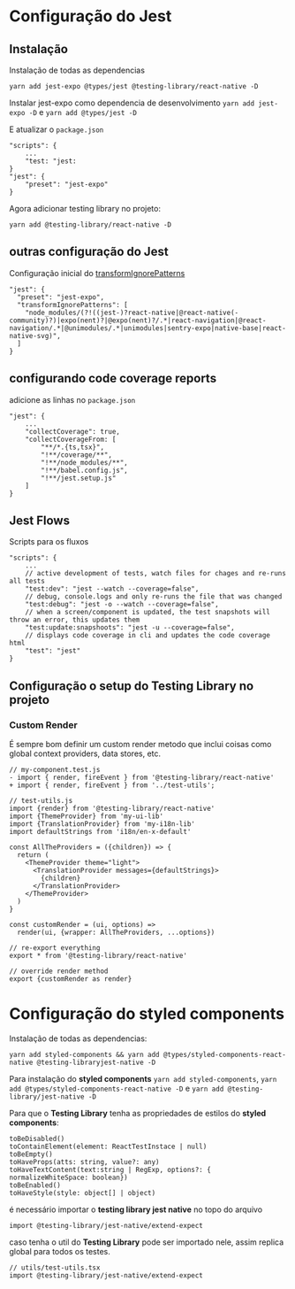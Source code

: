 # Configuração do Jest

## Instalação

Instalação de todas as dependencias

```
yarn add jest-expo @types/jest @testing-library/react-native -D
```

Instalar jest-expo como dependencia de desenvolvimento `yarn add jest-expo -D` e `yarn add @types/jest -D`

E atualizar o `package.json`

```
"scripts": {
    ...
    "test: "jest:
}
"jest": {
    "preset": "jest-expo"
}
```

Agora adicionar testing library no projeto:

`yarn add @testing-library/react-native -D`

## outras configuração do Jest

Configuração inicial do [transformIgnorePatterns](https://jestjs.io/docs/configuration#transformignorepatterns-arraystring)

```
"jest": {
  "preset": "jest-expo",
  "transformIgnorePatterns": [
    "node_modules/(?!((jest-)?react-native|@react-native(-community)?)|expo(nent)?|@expo(nent)?/.*|react-navigation|@react-navigation/.*|@unimodules/.*|unimodules|sentry-expo|native-base|react-native-svg)",
  ]
}
```

## configurando code coverage reports

adicione as linhas no `package.json`

```
"jest": {
    ...
    "collectCoverage": true,
    "collectCoverageFrom: [
        "**/*.{ts,tsx}",
        "!**/coverage/**",
        "!**/node_modules/**",
        "!**/babel.config.js",
        "!**/jest.setup.js"
    ]
}
```

## Jest Flows

Scripts para os fluxos

```
"scripts": {
    ...
    // active development of tests, watch files for chages and re-runs all tests
    "test:dev": "jest --watch --coverage=false",
    // debug, console.logs and only re-runs the file that was changed
    "test:debug": "jest -o --watch --coverage=false",
    // when a screen/component is updated, the test snapshots will throw an error, this updates them
    "test:update:snapshoots": "jest -u --coverage=false",
    // displays code coverage in cli and updates the code coverage html
    "test": "jest"
}
```

## Configuração o setup do Testing Library no projeto

### Custom Render

É sempre bom definir um custom render metodo que inclui coisas como global context providers, data stores, etc.

```
// my-component.test.js
- import { render, fireEvent } from '@testing-library/react-native'
+ import { render, fireEvent } from '../test-utils';
```

```
// test-utils.js
import {render} from '@testing-library/react-native'
import {ThemeProvider} from 'my-ui-lib'
import {TranslationProvider} from 'my-i18n-lib'
import defaultStrings from 'i18n/en-x-default'

const AllTheProviders = ({children}) => {
  return (
    <ThemeProvider theme="light">
      <TranslationProvider messages={defaultStrings}>
        {children}
      </TranslationProvider>
    </ThemeProvider>
  )
}

const customRender = (ui, options) =>
  render(ui, {wrapper: AllTheProviders, ...options})

// re-export everything
export * from '@testing-library/react-native'

// override render method
export {customRender as render}
```

# Configuração do styled components

Instalação de todas as dependencias:

```
yarn add styled-components && yarn add @types/styled-components-react-native @testing-libraryjest-native -D
```

Para instalação do **styled components** `yarn add styled-components`, `yarn add @types/styled-components-react-native -D` e `yarn add @testing-library/jest-native -D`

Para que o **Testing Library** tenha as propriedades de estilos do **styled components**:

```
toBeDisabled()
toContainElement(element: ReactTestInstace | null)
toBeEmpty()
toHaveProps(atts: string, value?: any)
toHaveTextContent(text:string | RegExp, options?: { normalizeWhiteSpace: boolean})
toBeEnabled()
toHaveStyle(style: object[] | object)
```

é necessário importar o **testing library jest native** no topo do arquivo

```
import @testing-library/jest-native/extend-expect
```

caso tenha o util do **Testing Library** pode ser importado nele, assim replica global para todos os testes.

```
// utils/test-utils.tsx
import @testing-library/jest-native/extend-expect
```
